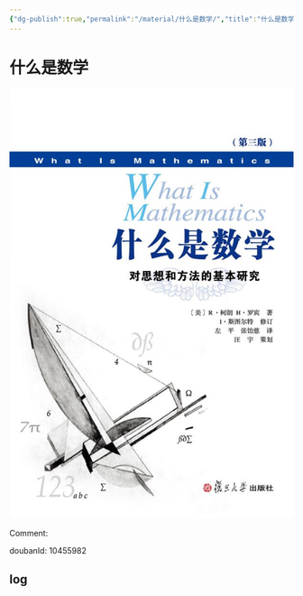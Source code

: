 ```yaml
---
{"dg-publish":true,"permalink":"/material/什么是数学/","title":"什么是数学"}
---
```



# 什么是数学

![image](https://raw.githubusercontent.com/HiraethEcho/picx-images-hosting/master/picgo/202505281704376.png)

Comment: 



doubanId: 10455982

## log

